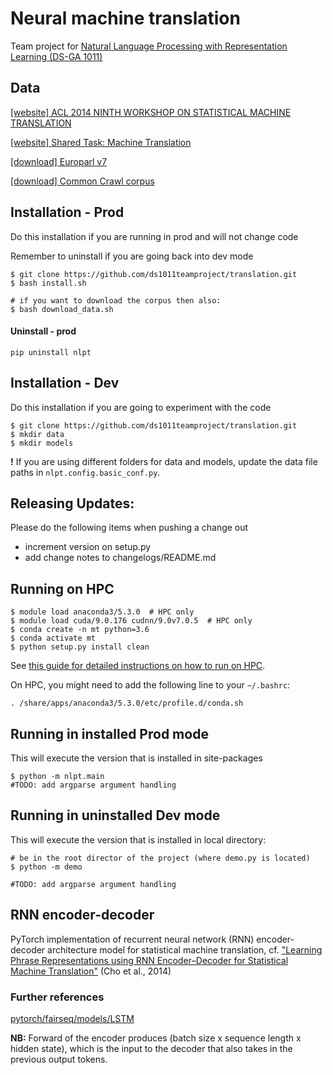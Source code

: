# Neural machine translation

Team project for [Natural Language Processing with Representation Learning
(DS-GA 1011)](https://docs.google.com/document/d/1o0TTWocbkqPa9qsTCXnEFXf3NZzwZLLLSw7SSZmNla8/edit#heading=h.ga92jtl8vlih)

## Data

[[website] ACL 2014 NINTH WORKSHOP ON STATISTICAL MACHINE TRANSLATION](http://www.statmt.org/wmt14/index.html)

[[website] Shared Task: Machine Translation](http://www.statmt.org/wmt14/translation-task.html)

[[download] Europarl v7](http://www.statmt.org/wmt13/training-parallel-europarl-v7.tgz)

[[download] Common Crawl corpus](http://www.statmt.org/wmt13/training-parallel-commoncrawl.tgz)

## Installation - Prod
Do this installation if you are running in prod and will not change code

Remember to uninstall if you are going back into dev mode
```
$ git clone https://github.com/ds1011teamproject/translation.git
$ bash install.sh

# if you want to download the corpus then also:
$ bash download_data.sh
```

#### Uninstall - prod
```
pip uninstall nlpt
```

## Installation - Dev
Do this installation if you are going to experiment with the code
```
$ git clone https://github.com/ds1011teamproject/translation.git
$ mkdir data
$ mkdir models
```

**!** If you are using different folders for data and models, update the data file paths in `nlpt.config.basic_conf.py`.


## Releasing Updates:
Please do the following items when pushing a change out
- increment version on setup.py
- add change notes to changelogs/README.md


## Running on HPC

```
$ module load anaconda3/5.3.0  # HPC only
$ module load cuda/9.0.176 cudnn/9.0v7.0.5  # HPC only
$ conda create -n mt python=3.6
$ conda activate mt
$ python setup.py install clean
```

See [this guide for detailed instructions on how to run on HPC](https://github.com/mvishwali28/quantifier-rnn-learning).

On HPC, you might need to add the following line to your `~/.bashrc`:

```
. /share/apps/anaconda3/5.3.0/etc/profile.d/conda.sh
```

## Running in installed Prod mode
This will execute the version that is installed in site-packages
```
$ python -m nlpt.main
#TODO: add argparse argument handling
```

## Running in uninstalled Dev mode
This will execute the version that is installed in local directory:
```
# be in the root director of the project (where demo.py is located)
$ python -m demo

#TODO: add argparse argument handling
```

## RNN encoder-decoder

PyTorch implementation of recurrent neural network (RNN) encoder-decoder architecture model for statistical machine translation, cf. ["Learning Phrase Representations using RNN Encoder–Decoder for Statistical Machine Translation"](https://arxiv.org/pdf/1406.1078.pdf) (Cho et al., 2014)

### Further references

[pytorch/fairseq/models/LSTM](https://github.com/pytorch/fairseq/blob/master/fairseq/models/lstm.py)

**NB:** Forward of the encoder produces (batch size x sequence length x hidden state), which is the input to the decoder that also takes in the previous output tokens.

